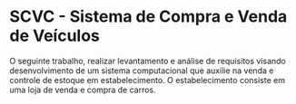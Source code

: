 # SCVC - Sistema de Compra e Venda de Veículos

O seguinte trabalho, realizar levantamento e análise de requisitos visando desenvolvimento
de um sistema computacional que auxilie na venda e controle de estoque em estabelecimento. O
estabelecimento consiste em uma loja de venda e compra de carros.
